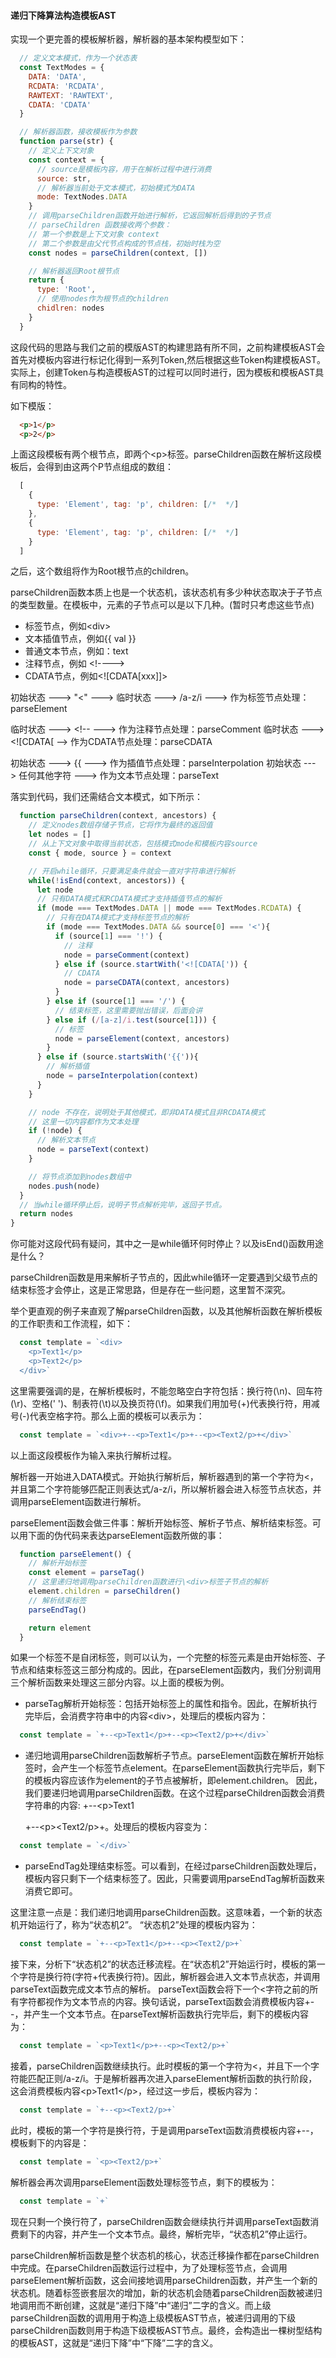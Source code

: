 #### 递归下降算法构造模板AST

实现一个更完善的模板解析器，解析器的基本架构模型如下：

```js
  // 定义文本模式，作为一个状态表
  const TextModes = {
    DATA: 'DATA',
    RCDATA: 'RCDATA',
    RAWTEXT: 'RAWTEXT',
    CDATA: 'CDATA'
  }

  // 解析器函数，接收模板作为参数
  function parse(str) {
    // 定义上下文对象
    const context = {
      // source是模板内容，用于在解析过程中进行消费
      source: str,
      // 解析器当前处于文本模式，初始模式为DATA
      mode: TextNodes.DATA
    }
    // 调用parseChildren函数开始进行解析，它返回解析后得到的子节点
    // parseChildren 函数接收两个参数：
    // 第一个参数是上下文对象 context
    // 第二个参数是由父代节点构成的节点栈，初始时栈为空
    const nodes = parseChildren(context, [])

    // 解析器返回Root根节点
    return {
      type: 'Root',
      // 使用nodes作为根节点的children
      chidlren: nodes
    }
  }
```

这段代码的思路与我们之前的模版AST的构建思路有所不同，之前构建模板AST会首先对模板内容进行标记化得到一系列Token,然后根据这些Token构建模板AST。实际上，创建Token与构造模板AST的过程可以同时进行，因为模板和模板AST具有同构的特性。

如下模版：

```html
  <p>1</p>
  <p>2</p>
```

上面这段模板有两个根节点，即两个\<p>标签。parseChildren函数在解析这段模板后，会得到由这两个P节点组成的数组：

```js
  [
    {
      type: 'Element', tag: 'p', children: [/*  */]
    },
    {
      type: 'Element', tag: 'p', children: [/*  */]
    }
  ]
```

之后，这个数组将作为Root根节点的children。

parseChildren函数本质上也是一个状态机，该状态机有多少种状态取决于子节点的类型数量。在模板中，元素的子节点可以是以下几种。(暂时只考虑这些节点)

- 标签节点，例如\<div>
- 文本插值节点，例如{{ val }}
- 普通文本节点，例如：text
- 注释节点，例如 \<!---->
- CDATA节点，例如\<\![CDATA[xxx]]>

初始状态 --->  "<"  ---> 临时状态 ---> /a-z/i ---> 作为标签节点处理：parseElement

临时状态 ---> \<\!--  ---> 作为注释节点处理：parseComment
临时状态 ---> \<\![CDATA[ --> 作为CDATA节点处理：parseCDATA

初始状态 ---> \{\{ ---> 作为插值节点处理：parseInterpolation
初始状态 ---> 任何其他字符 ---> 作为文本节点处理：parseText

落实到代码，我们还需结合文本模式，如下所示：

```js
  function parseChildren(context, ancestors) {
    // 定义nodes数组存储子节点，它将作为最终的返回值
    let nodes = []
    // 从上下文对象中取得当前状态，包括模式mode和模板内容source
    const { mode, source } = context

    // 开启while循环，只要满足条件就会一直对字符串进行解析
    while(!isEnd(context, ancestors)) {
      let node
      // 只有DATA模式和RCDATA模式才支持插值节点的解析
      if (mode === TextModes.DATA || mode === TextModes.RCDATA) {
        // 只有在DATA模式才支持标签节点的解析
        if (mode === TextModes.DATA && source[0] === '<'){
          if (source[1] === '!') {
            // 注释
            node = parseComment(context)
          } else if (source.startWith('<![CDATA[')) {
            // CDATA
            node = parseCDATA(context, ancestors)
          }
        } else if (source[1] === '/') {
          // 结束标签，这里需要抛出错误，后面会讲
        } else if (/[a-z]/i.test(source[1])) {
          // 标签
          node = parseElement(context, ancestors)
        }
      } else if (source.startsWith('{{')){
        // 解析插值
        node = parseInterpolation(context)
      }
    }

    // node 不存在，说明处于其他模式，即非DATA模式且非RCDATA模式
    // 这里一切内容都作为文本处理
    if (!node) {
      // 解析文本节点
      node = parseText(context)
    }

    // 将节点添加到nodes数组中
    nodes.push(node)
  }
  // 当while循环停止后，说明子节点解析完毕，返回子节点。
  return nodes
}
```

你可能对这段代码有疑问，其中之一是while循环何时停止？以及isEnd()函数用途是什么？

parseChildren函数是用来解析子节点的，因此while循环一定要遇到父级节点的结束标签才会停止，这是正常思路，但是存在一些问题，这里暂不深究。

举个更直观的例子来直观了解parseChildren函数，以及其他解析函数在解析模板的工作职责和工作流程，如下：

```js 
  const template = `<div>
    <p>Text1</p>
    <p>Text2</p>
  </div>`  
```

这里需要强调的是，在解析模板时，不能忽略空白字符包括：换行符(\n)、回车符(\r)、空格(' ')、制表符(\t)以及换页符(\f)。如果我们用加号(+)代表换行符，用减号(-)代表空格字符。那么上面的模板可以表示为：

```js
  const template = `<div>+--<p>Text1</p>+--<p><Text2/p>+</div>`
```

以上面这段模板作为输入来执行解析过程。

解析器一开始进入DATA模式。开始执行解析后，解析器遇到的第一个字符为<，并且第二个字符能够匹配正则表达式/a-z/i，所以解析器会进入标签节点状态，并调用parseElement函数进行解析。

parseElement函数会做三件事：解析开始标签、解析子节点、解析结束标签。可以用下面的伪代码来表达parseElement函数所做的事：

```js
  function parseElement() {
    // 解析开始标签
    const element = parseTag()
    // 这里递归地调用parseChildren函数进行\<div>标签子节点的解析
    element.children = parseChildren()
    // 解析结束标签
    parseEndTag()

    return element
  }
```

如果一个标签不是自闭标签，则可以认为，一个完整的标签元素是由开始标签、子节点和结束标签这三部分构成的。因此，在parseElement函数内，我们分别调用三个解析函数来处理这三部分内容。以上面的模板为例。

- parseTag解析开始标签：包括开始标签上的属性和指令。因此，在解析执行完毕后，会消费字符串中的内容\<div>，处理后的模板内容为：

```js
  const template = `+--<p>Text1</p>+--<p><Text2/p>+</div>`
```

- 递归地调用parseChildren函数解析子节点。parseElement函数在解析开始标签时，会产生一个标签节点element。在parseElement函数执行完毕后，剩下的模板内容应该作为element的子节点被解析，即element.children。 因此，我们要递归地调用parseChildren函数。在这个过程parseChildren函数会消费字符串的内容: +--\<p>Text1</p>+--\<p><Text2/p>+。处理后的模板内容变为：

```js
  const template = `</div>`
```

- parseEndTag处理结束标签。可以看到，在经过parseChildren函数处理后，模板内容只剩下一个结束标签了。因此，只需要调用parseEndTag解析函数来消费它即可。

这里注意一点是：我们递归地调用parseChildren函数。这意味着，一个新的状态机开始运行了，称为“状态机2”。 “状态机2”处理的模板内容为：

```js
  const template = `+--<p>Text1</p>+--<p><Text2/p>+`
```

接下来，分析下“状态机2”的状态迁移流程。在“状态机2”开始运行时，模板的第一个字符是换行符(字符+代表换行符)。因此，解析器会进入文本节点状态，并调用parseText函数完成文本节点的解析。 parseText函数会将下一个\<字符之前的所有字符都视作为文本节点的内容。换句话说，parseText函数会消费模板内容+--，并产生一个文本节点。在parseText解析函数执行完毕后，剩下的模板内容为：

```js
  const template = `<p>Text1</p>+--<p><Text2/p>+`
```

接着，parseChildren函数继续执行。此时模板的第一个字符为\<，并且下一个字符能匹配正则/a-z/i。于是解析器再次进入parseElement解析函数的执行阶段，这会消费模板内容\<p>Text1\</p>，经过这一步后，模板内容为：

```js
  const template = `+--<p><Text2/p>+`
```

此时，模板的第一个字符是换行符，于是调用parseText函数消费模板内容+--，模板剩下的内容是：

```js
  const template = `<p><Text2/p>+`
```

解析器会再次调用parseElement函数处理标签节点，剩下的模板为：

```js
  const template = `+`
```

现在只剩一个换行符了，parseChildren函数会继续执行并调用parseText函数消费剩下的内容，并产生一个文本节点。最终，解析完毕，“状态机2”停止运行。

parseChildren解析函数是整个状态机的核心，状态迁移操作都在parseChildren中完成。在parseChildren函数运行过程中，为了处理标签节点，会调用parseElement解析函数，这会间接地调用parseChildren函数，并产生一个新的状态机。随着标签嵌套层次的增加，新的状态机会随着parseChildren函数被递归地调用而不断创建，这就是“递归下降”中“递归”二字的含义。而上级parseChildren函数的调用用于构造上级模板AST节点，被递归调用的下级parseChildren函数则用于构造下级模板AST节点。最终，会构造出一棵树型结构的模板AST，这就是“递归下降”中“下降”二字的含义。